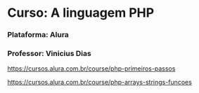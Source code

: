 # Curso: A linguagem PHP
### Plataforma: Alura
### Professor: Vinicius Dias

https://cursos.alura.com.br/course/php-primeiros-passos

https://cursos.alura.com.br/course/php-arrays-strings-funcoes
